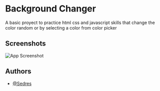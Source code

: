
# Background Changer

A basic proyect to practice html css and javascript skills that change the color random or by selecting a color from color picker


## Screenshots

![App Screenshot](https://i.imgur.com/MWW5aU0.png)


## Authors

- [@Sedres](https://github.com/Sedres)

